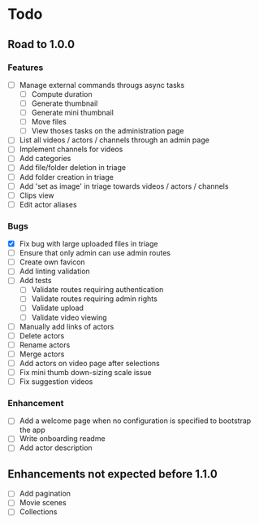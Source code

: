 # Todo

## Road to 1.0.0

### Features

- [ ] Manage external commands througs async tasks
  - [ ] Compute duration
  - [ ] Generate thumbnail
  - [ ] Generate mini thumbnail
  - [ ] Move files
  - [ ] View thoses tasks on the administration page
- [ ] List all videos / actors / channels through an admin page
- [ ] Implement channels for videos
- [ ] Add categories
- [ ] Add file/folder deletion in triage
- [ ] Add folder creation in triage
- [ ] Add 'set as image' in triage towards videos / actors / channels
- [ ] Clips view
- [ ] Edit actor aliases

### Bugs

- [x] Fix bug with large uploaded files in triage
- [ ] Ensure that only admin can use admin routes
- [ ] Create own favicon
- [ ] Add linting validation
- [ ] Add tests
  - [ ] Validate routes requiring authentication
  - [ ] Validate routes requiring admin rights
  - [ ] Validate upload
  - [ ] Validate video viewing
- [ ] Manually add links of actors
- [ ] Delete actors
- [ ] Rename actors
- [ ] Merge actors
- [ ] Add actors on video page after selections
- [ ] Fix mini thumb down-sizing scale issue
- [ ] Fix suggestion videos

### Enhancement

- [ ] Add a welcome page when no configuration is specified to bootstrap the app
- [ ] Write onboarding readme
- [ ] Add actor description

## Enhancements not expected before 1.1.0

- [ ] Add pagination
- [ ] Movie scenes
- [ ] Collections
